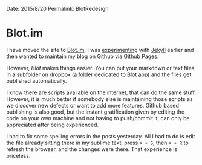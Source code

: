 Date: 2015/8/20
Permalink: BlotRedesign

# Blot.im

I have moved the site to [Blot.im](http://blot.im). I was [experimenting](/JekyllRedesign) with [Jekyll](http://jekyllrb.com) earlier and then wanted to maintain my blog on Github via [Github Pages](https://pages.github.com).

However, _Blot_ makes things easier. You can put your markdown or text files in a subfolder on dropbox (a folder dedicated to Blot app) and the files get published automatically.

I know there are scripts available on the internet, that can do the same stuff. However, it is much better if somebody else is maintaining those scripts as we discover new defects or want to add more features. Github based publishing is also good, but the instant gratification given by editing the code on your own machine and not having to push/commit it, can only be appreciated after being experienced.

I had to fix some spelling errors in the posts yesterday. All I had to do is edit the file already sitting there in my sublime text, press `⌘ + S`, then `⌘ + R` to refresh the browser, and the changes were there. That experience is priceless.